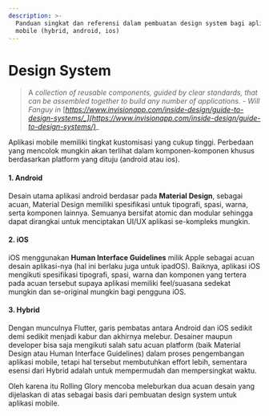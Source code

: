 ```yaml
---
description: >-
  Panduan singkat dan referensi dalam pembuatan design system bagi aplikasi
  mobile (hybrid, android, ios)
---
```


# Design System

> A _collection of reusable components, guided by clear standards, that can be assembled together to build any number of applications. - Will Fanguy in_ [_https://www.invisionapp.com/inside-design/guide-to-design-systems/_](https://www.invisionapp.com/inside-design/guide-to-design-systems/)__

Aplikasi mobile memiliki tingkat kustomisasi yang cukup tinggi. Perbedaan yang mencolok mungkin akan terlihat dalam komponen-komponen khusus berdasarkan platform yang dituju (android atau ios).

#### 1. Android

Desain utama aplikasi android berdasar pada **Material Design**, sebagai acuan, Material Design memiliki spesifikasi untuk tipografi, spasi, warna, serta komponen lainnya. Semuanya bersifat atomic dan modular sehingga dapat dirangkai untuk menciptakan UI/UX aplikasi se-kompleks mungkin.

#### 2. iOS

iOS menggunakan **Human Interface Guidelines** milik Apple sebagai acuan desain aplikasi-nya (hal ini berlaku juga untuk ipadOS). Baiknya, aplikasi iOS mengikuti spesifikasi tipografi, spasi, warna dan komponen yang tertera pada acuan tersebut supaya aplikasi memiliki feel/suasana sedekat mungkin dan se-original mungkin bagi pengguna iOS.

#### 3. Hybrid

Dengan munculnya Flutter, garis pembatas antara Android dan iOS sedikit demi sedikit menjadi kabur dan akhirnya melebur. Desainer maupun developer bisa saja mengikuti salah satu acuan platform (baik Material Design atau Human Interface Guidelines) dalam proses pengembangan aplikasi mobile, tetapi hal tersebut membutuhkan effort lebih, sementara esensi dari Hybrid adalah untuk mempermudah dan mempersingkat waktu.&#x20;

Oleh karena itu Rolling Glory mencoba meleburkan dua acuan desain yang dijelaskan di atas sebagai basis dari pembuatan design system untuk aplikasi mobile.
